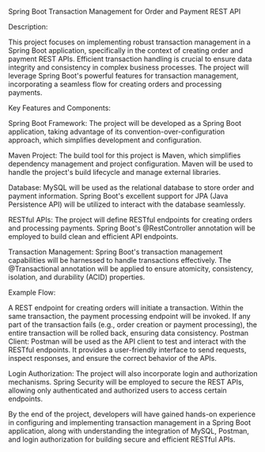  Spring Boot Transaction Management for Order and Payment REST API

Description:

This project focuses on implementing robust transaction management in a Spring Boot application, specifically in the context of creating order and payment REST APIs. Efficient transaction handling is crucial to ensure data integrity and consistency in complex business processes. The project will leverage Spring Boot's powerful features for transaction management, incorporating a seamless flow for creating orders and processing payments.

Key Features and Components:

Spring Boot Framework:
The project will be developed as a Spring Boot application, taking advantage of its convention-over-configuration approach, which simplifies development and configuration.

Maven Project:
The build tool for this project is Maven, which simplifies dependency management and project configuration. Maven will be used to handle the project's build lifecycle and manage external libraries.

Database:
MySQL will be used as the relational database to store order and payment information. Spring Boot's excellent support for JPA (Java Persistence API) will be utilized to interact with the database seamlessly.

RESTful APIs:
The project will define RESTful endpoints for creating orders and processing payments. Spring Boot's @RestController annotation will be employed to build clean and efficient API endpoints.

Transaction Management:
Spring Boot's transaction management capabilities will be harnessed to handle transactions effectively. The @Transactional annotation will be applied to ensure atomicity, consistency, isolation, and durability (ACID) properties.

Example Flow:

A REST endpoint for creating orders will initiate a transaction.
Within the same transaction, the payment processing endpoint will be invoked.
If any part of the transaction fails (e.g., order creation or payment processing), the entire transaction will be rolled back, ensuring data consistency.
Postman Client:
Postman will be used as the API client to test and interact with the RESTful endpoints. It provides a user-friendly interface to send requests, inspect responses, and ensure the correct behavior of the APIs.

Login Authorization:
The project will also incorporate login and authorization mechanisms. Spring Security will be employed to secure the REST APIs, allowing only authenticated and authorized users to access certain endpoints.

By the end of the project, developers will have gained hands-on experience in configuring and implementing transaction management in a Spring Boot application, along with understanding the integration of MySQL, Postman, and login authorization for building secure and efficient RESTful APIs.
